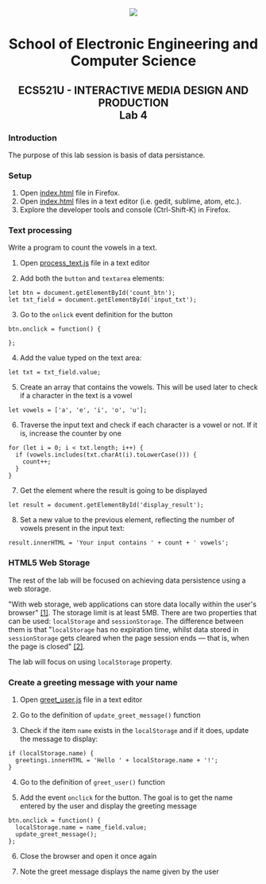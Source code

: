 <div align="center">
  <img src="https://www.qmul.ac.uk/blizard/media/blizard/images/logos/QMUL_White.png" />

# School of Electronic Engineering and Computer  Science

## ECS521U - INTERACTIVE MEDIA DESIGN AND PRODUCTION</br>Lab 4
</div>

### Introduction
The purpose of this lab session is basis of data persistance.

### Setup

1. Open [index.html](index.html) file in Firefox.
2. Open [index.html](index.html) files in a text editor (i.e. gedit, sublime, atom, etc.).
3. Explore the developer tools and console (Ctrl-Shift-K) in Firefox.


### Text processing

Write a program to count the vowels in a text.

1. Open [process_text.js](process_text.js) file in a text editor

2. Add both the `button` and `textarea` elements:

```
let btn = document.getElementById('count_btn');
let txt_field = document.getElementById('input_txt');
```

3. Go to the `onlick` event definition for the button

```
btn.onclick = function() {

};
```

4. Add the value typed on the text area:

```
let txt = txt_field.value;
```

5. Create an array that contains the vowels. This will be used later to check if a character in the text is a vowel

```
let vowels = ['a', 'e', 'i', 'o', 'u'];
```

6. Traverse the input text and check if each character is a vowel or not. If it is, increase the counter by one

```
for (let i = 0; i < txt.length; i++) {
  if (vowels.includes(txt.charAt(i).toLowerCase())) {
    count++;
  }
}
```

7. Get the element where the result is going to be displayed

```
let result = document.getElementById('display_result');
```

8. Set a new value to the previous element, reflecting the number of vowels present in the input text:

```
result.innerHTML = 'Your input contains ' + count + ' vowels';
```

### HTML5 Web Storage

The rest of the lab will be focused on achieving data persistence using a web storage.

"With web storage, web applications can store data locally within the user's browser" [\[1\]](https://www.w3schools.com/html/html5_webstorage.asp). The storage limit is at least 5MB. There are two properties that can be used: `localStorage` and `sessionStorage`. The difference between them is that "`localStorage` has no expiration time, whilst data stored in `sessionStorage` gets cleared when the page session ends — that is, when the page is closed" [\[2\]](https://developer.mozilla.org/en-US/docs/Web/API/Window/localStorage).

The lab will focus on using `localStorage` property.

### Create a greeting message with your name

1. Open [greet_user.js](greet_user.js) file in a text editor

2. Go to the definition of `update_greet_message()` function

3. Check if the item `name` exists in the `localStorage` and if it does, update the message to display:

```
if (localStorage.name) {
  greetings.innerHTML = 'Hello ' + localStorage.name + '!';
}
```

4. Go to the definition of `greet_user()` function

5. Add the event `onclick` for the button. The goal is to get the name entered by the user and display the greeting message

```
btn.onclick = function() {
  localStorage.name = name_field.value;
  update_greet_message();
};
```

6. Close the browser and open it once again

7. Note the greet message displays the name given by the user
